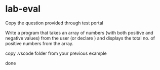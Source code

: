 # lab-eval


Copy the question provided through test portal

Write a program that takes an array of numbers (with both positive and negative values) from the user (or declare ) and displays the total no. of  positive numbers from the array.

copy .vscode folder from your previous example

done 